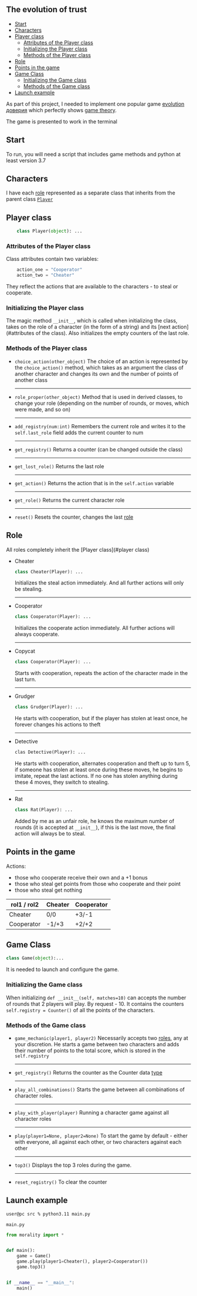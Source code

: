 ## The evolution of trust


* [Start](#start)
* [Characters](#characters)
* [Player class](#player-class)
    * [Attributes of the Player class](#attributes-of-the-player-class)
    * [Initializing the Player class](#initializing-the-player-class)
    * [Methods of the Player class](#methods-of-the-player-class)
* [Role](#role)
* [Points in the game](#points-in-the-game)
* [Game Class](#game-class)
    * [Initializing the Game class](#initializing-the-game-class)
    * [Methods of the Game class](#methods-of-the-game-class)
* [Launch example](#launch-example)


As part of this project, I needed to implement one popular game [evolution доверия](https://ru.wikipedia.org/wiki/%D0%98%D0%B3%D1%80%D0%B0_%D0%B2_%D0%B4%D0%BE%D0%B2%D0%B5%D1%80%D0%B8%D0%B5) which perfectly shows [game theory](https://ru.wikipedia.org/wiki/%D0%A2%D0%B5%D0%BE%D1%80%D0%B8%D1%8F_%D0%B8%D0%B3%D1%80).

The game is presented to work in the terminal

## Start

To run, you will need a script that includes game methods and python at least version 3.7

## Characters

I have each [role](#role) represented as a separate class that inherits from the parent class [`Player`](#player-class)

## Player class

```python
    class Player(object): ...
```

### Attributes of the Player class

Class attributes contain two variables:

```python
    action_one = "Cooperator"
    action_two = "Cheater"
```

They reflect the actions that are available to the characters - to steal or cooperate.


### Initializing the Player class

The magic method `__init__`, which is called when initializing the class, takes on the role of a character (in the form of a string) and its [next action](#attributes of the class). Also initializes the empty counters of the last role.


### Methods of the Player class

*   `choice_action(other_object)`
    The choice of an action is represented by the `choice_action()` method,
    which takes as an argument 
    the class of another character and changes its own 
    and the number of points of another class
    ___
*  `role_proper(other_object)`
    Method that is used in derived classes,
    to change your role 
    (depending on the number of rounds, or moves,
    which were made, and so on)
    ___
* `add_registry(num:int)`
    Remembers the current role and writes it to 
    the `self.last_role` field adds the current counter to num
    ___
* `get_registry()`
    Returns a counter (can be changed outside the class)
    ___
*  `get_lost_role()`
    Returns the last role
    ___
*  `get_action()`
    Returns the action that is in the `self.action` variable
    ___
*  `get_role()`
    Returns the current character role
    ___
*  `reset()`
    Resets the counter, changes the last [role](#role)


## Role

All roles completely inherit the [Player class](#player class)

*   Cheater
    ```python
    class Cheater(Player): ...
    ```
    Initializes the steal action immediately. And all further actions will only be stealing.
    ___
*   Cooperator
    ```python
    class Cooperator(Player): ...
    ```
    Initializes the cooperate action immediately. All further actions will always cooperate.
    ___
*   Copycat
    ```python
    class Cooperator(Player): ...
    ```
    Starts with cooperation, repeats the action of the character made in the last turn.
    ___
*   Grudger
    ```python
    class Grudger(Player): ...
    ```
    He starts with cooperation, but if the player has stolen at least once, he forever changes his actions to theft
    ___
*   Detective
    ``` python
    clas Detective(Player): ...
    ```
    He starts with cooperation, alternates cooperation and theft up to turn 5, if someone has stolen at least once during these moves, he begins to imitate, repeat the last actions. If no one has stolen anything during these 4 moves, they switch to stealing.
    ___
*   Rat
    ```python
    class Rat(Player): ...
    ```
    Added by me as an unfair role, he knows the maximum number of rounds (it is accepted at `__init__`), if this is the last move, the final action will always be to steal.

## Points in the game

Actions:
* those who cooperate receive their own and a +1 bonus
* those who steal get points from those who cooperate and their point
* those who steal get nothing

|rol1 / rol2|Cheater|Cooperator|
|----------|-------|----------|
|Cheater   |0/0|+3/-1|
|Cooperator|-1/+3|+2/+2|


## Game Class

```python
class Game(object):...
```

It is needed to launch and configure the game.


### Initializing the Game class

When initializing `def __init__(self, matches=10)` can accepts the number of rounds that 2 players will play. By request - 10. It contains the counters `self.registry = Counter()` of all the points of the characters.


### Methods of the Game class

* `game_mechanic(player1, player2)`
Necessarily accepts two [roles](#role), any at your discretion.
    He starts a game between two characters and adds their number of points to the total score, which is stored in the `self.registry`
    ___
*   `get_registry()`
    Returns the counter as the Counter data [type](https://docs.python.org/3/library/collections.html )
    ___
*   `play_all_combinations()`
    Starts the game between all combinations of character roles.
    ___
*   `play_with_player(player)`
    Running a character game against all character roles
    ___
*  `play(player1=None, player2=None)`
    To start the game by default - either with everyone, all against each other, or two characters against each other
    ___
* `top3()`
    Displays the top 3 roles during the game.
    ___
* `reset_registry()`
    To clear the counter


## Launch example

```bash
user@pc src % python3.11 main.py
```

`main.py`
```python
from morality import *


def main():
    game = Game()
    game.play(player1=Cheater(), player2=Cooperator())
    game.top3()


if __name__ == "__main__":
    main()
```
